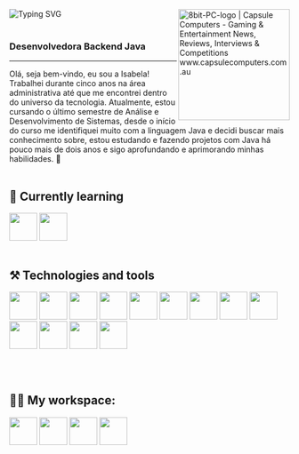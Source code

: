 <div>

<img src="https://readme-typing-svg.demolab.com?font=Press+Start+2P&size=15&duration=3000&pause=500&color=5271FF&width=420&height=50&lines=Bem+vindo{a}+ao+meu+perfil!;Aproveite+os+projetos;E+me+siga+para+mais!;Obrigada+pelo+apoio+<3" alt="Typing SVG" align="left"/>

<img align="right" height="200" src="https://github.com/isabela-reis/isabela-reis/assets/101959073/29bdd9b7-bbc6-4a11-babf-c9f2742cfea7" alt="8bit-PC-logo | Capsule Computers - Gaming &amp; Entertainment News, Reviews, Interviews &amp; Competitions www.capsulecomputers.com.au" style="max-width: 100%; display: inline-block;" data-target="animated-image.originalImage">
</div>
<br><br>

<p align="left">
<h3>Desenvolvedora Backend Java</h3>
<hr>
Olá, seja bem-vindo, eu sou a Isabela! <br>
Trabalhei durante cinco anos na área administrativa até que me encontrei dentro do universo da tecnologia. Atualmente, estou cursando o último semestre de Análise e Desenvolvimento de Sistemas, desde o início do curso me identifiquei muito com a linguagem Java e decidi buscar mais conhecimento sobre, estou estudando e fazendo projetos com Java há pouco mais de dois anos e sigo aprofundando e aprimorando minhas habilidades. 🚀  
<br><br>
</p>

<h2 align="left">
  🌱  Currently learning
</h2>

<div>
  <img height="50px" src="https://github.com/isabela-reis/isabela-reis/assets/101959073/bc15b1cb-031b-4700-a432-bedee8d34807"/>
   <img height="50px" src="https://github.com/isabela-reis/isabela-reis/assets/101959073/9c30fd94-7f27-415b-986e-f400dc62b834"/><br><br>
</div>

<h2 align="left">
  ⚒️ Technologies and tools
</h2>

<div>
  <img height="50px" src="https://cdn-icons-png.flaticon.com/512/3291/3291669.png"/>
  <img height="50px" src="https://github.com/isabela-reis/isabela-reis/assets/101959073/64edbc82-cffe-4ce2-8e0e-128e39051856"/>
  <img height="50px" src="https://logospng.org/download/javascript/logo-javascript-icon-1024.png"/>
  <img height="50px" src="https://github.com/isabela-reis/isabela-reis/assets/101959073/fc6ab789-7cc0-4b2e-8c6b-be7cbbfb1699"/> 
  <img height="50px" src="https://assets.univesp.br/novotec/codepen/unidade4/html5.png"/>
  <img height="50px" src="https://logospng.org/download/css-3/logo-css-3-2048.png"/>
  
  <img height="50px" src="https://www.freepnglogos.com/uploads/logo-mysql-png/logo-mysql-mysql-logo-png-images-are-download-crazypng-21.png"/>
  <img height="50px" src="https://github.com/isabela-reis/isabela-reis/assets/101959073/b43baf54-6271-4ebf-be1e-17332a388115"/>
  
  <img height="50px" src="https://img.icons8.com/color/512/spring-logo.png"/>
  <img height="50px" src="https://github.com/isabela-reis/isabela-reis/assets/101959073/18d7d205-4beb-483b-bb00-ea6c26394072"/> 

  <img height="50px" src="https://upload.wikimedia.org/wikipedia/commons/thumb/b/b2/Bootstrap_logo.svg/1280px-Bootstrap_logo.svg.png"/>  
  <img height="50px" src="https://huongdanjava.com/wp-content/uploads/2017/07/maven.png"/>
  <img height="50px" src="https://github.com/isabela-reis/isabela-reis/assets/101959073/1e612cf2-122f-4524-9658-f551e4ca4ac5"/>
  
  
  <br><br>
</div>
</hr>

<h2 align="left">
  👩‍💻 My workspace: 
</h2>

<div>
  <img height="50px" src="https://github.com/isabela-reis/isabela-reis/assets/101959073/a9200a38-9a00-4d53-8b15-2a4cd4147661"/>
  <img height="50px" src="https://github.com/isabela-reis/isabela-reis/assets/101959073/852972d1-1a47-48a1-86d7-a5ec5e8d5ea8"/>
  <img height="50px" src="https://github.com/isabela-reis/isabela-reis/assets/101959073/b95b4e49-1341-439a-be5e-358aa8f8fe8c"/>
  <img height="50px" src="https://github.com/isabela-reis/isabela-reis/assets/101959073/e527380a-66ce-4ed3-90c0-6b76710f394e"/><br><br>
</div>



